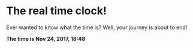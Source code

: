 # The real time clock!

Ever wanted to know what the time is? Well, your journey is about to end!

**The time is Nov 24, 2017, 18:48**